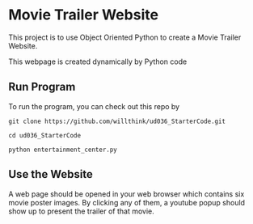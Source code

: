 # Movie Trailer Website
This project is to use Object Oriented Python to create a Movie Trailer Website. 

This webpage is created dynamically by Python code 

## Run Program
To run the program, you can check out this repo by 

```
git clone https://github.com/willthink/ud036_StarterCode.git 

cd ud036_StarterCode

python entertainment_center.py 

```

## Use the Website
A web page should be opened in your web browser which contains six movie poster images. By clicking any of them, a youtube popup should show up to present the trailer of that movie. 
